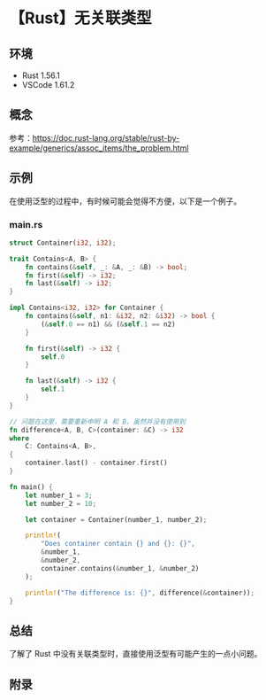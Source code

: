 # 【Rust】无关联类型

## 环境

- Rust 1.56.1
- VSCode 1.61.2

## 概念

参考：<https://doc.rust-lang.org/stable/rust-by-example/generics/assoc_items/the_problem.html>  

## 示例

在使用泛型的过程中，有时候可能会觉得不方便，以下是一个例子。

### main.rs

```rust
struct Container(i32, i32);

trait Contains<A, B> {
    fn contains(&self, _: &A, _: &B) -> bool;
    fn first(&self) -> i32;
    fn last(&self) -> i32;
}

impl Contains<i32, i32> for Container {
    fn contains(&self, n1: &i32, n2: &i32) -> bool {
        (&self.0 == n1) && (&self.1 == n2)
    }

    fn first(&self) -> i32 {
        self.0
    }

    fn last(&self) -> i32 {
        self.1
    }
}

// 问题在这里，需要重新申明 A 和 B，虽然并没有使用到
fn difference<A, B, C>(container: &C) -> i32
where
    C: Contains<A, B>,
{
    container.last() - container.first()
}

fn main() {
    let number_1 = 3;
    let number_2 = 10;

    let container = Container(number_1, number_2);

    println!(
        "Does container contain {} and {}: {}",
        &number_1,
        &number_2,
        container.contains(&number_1, &number_2)
    );

    println!("The difference is: {}", difference(&container));
}
```

## 总结

了解了 Rust 中没有关联类型时，直接使用泛型有可能产生的一点小问题。

## 附录
